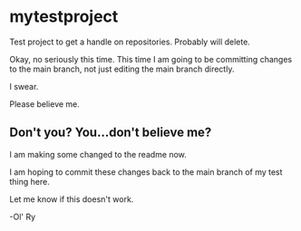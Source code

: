 # mytestproject
Test project to get a handle on repositories. Probably will delete.


Okay, no seriously this time. This time I am going to be committing changes to the main branch, not just editing the main branch directly.

I swear.

Please believe me.

Don't you? You...don't believe me?
----------------------------------
I am making some changed to the readme now. 

I am hoping to commit these changes back to the main branch of my test thing here. 

Let me know if this doesn't work. 

-Ol' Ry